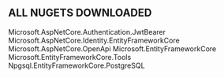 ALL NUGETS DOWNLOADED
--------------------------------------------------
Microsoft.AspNetCore.Authentication.JwtBearer
Microsoft.AspNetCore.Identity.EntityFrameworkCore
Microsoft.AspNetCore.OpenApi
Microsoft.EntityFrameworkCore
Microsoft.EntityFrameworkCore.Tools
Npgsql.EntityFrameworkCore.PostgreSQL